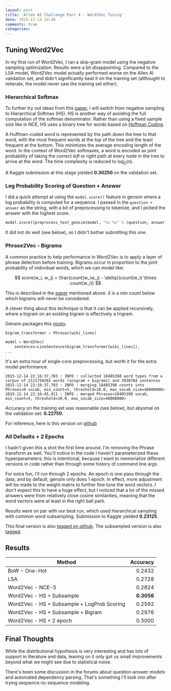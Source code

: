 ```yaml
---
layout: post
title: 'Allen AI Challenge Part 4 - Word2Vec Tuning'
date: 2015-12-14 19:48
comments: true
categories:
---
```


## Tuning Word2Vec

In my first run of Word2Vec, I ran a skip-gram model using the negative sampling optimization. Results were a bit disappointing. Compared to the LSA model, Word2Vec model actually performed worse on the Allen AI validation set, and didn't significantly beat it on the training set (althought to reiterate, the model never saw the training set either).

### Hierarchical Softmax

To further try out ideas from this [paper](http://arxiv.org/pdf/1310.4546.pdf), I will switch from negative sampling to Hierarchical Softmax (HS). HS is another way of avoiding the full computation of the softmax denominator. Rather than using a fixed sample size like in NCE, HS uses a binary tree for words based on [Huffman Coding](https://en.wikipedia.org/wiki/Huffman_coding).

A Huffman-coded word is represented by the path down the tree to that word, with the most frequent words at the top of the tree and the least frequent at the bottom. This minimizes the average encoding length of the word. In the context of Word2Vec softmaxes, a word is encoded as joint probability of taking the correct $left$ or $right$ path at every node in the tree to arrive at the word. The time complexity is reduced to $\log_2(n)$.

A Kaggle submission at this stage yielded **0.30250** on the validation set.

### Log Probability Scoring of Question + Answer

I did a quick attempt at using the `model.score()` feature in gensim where a log probability is computed for a sequence. I passed in the `question + answer` as the string, with a bit of preprocessing to tokenize, and I picked the answer with the highest score.

```python
model.score([preprocess_text_gensim(model, "%s %s" % (question, answer))])
```

It did not do well (see below), so I didn't bother submitting this one.

### Phrase2Vec - Bigrams

A common practice to help performance in Word2Vec is to apply a layer of phrase detection before training. Bigrams occur in proportion to the joint probability of individual words, which we can model like:

$$
score(w_i, w_j) = \frac{count(w_iw_j) - \delta}{count(w_i) \times count(w_i)}
$$

This is described in the [paper](http://arxiv.org/pdf/1310.4546.pdf) mentioned above. $\delta$ is a min count below which bigrams will never be considered.

A clever thing about this technique is that it can be applied recursively, where a bigram on an existing bigram is effectively a trigram.

Gensim packages this [nicely](https://radimrehurek.com/gensim/models/phrases.html#module-gensim.models.phrases).

```python
bigram_transformer = Phrases(wiki_lines)

model = Word2Vec(
    sentences=LineSentence(bigram_transformer[wiki_lines]),
...
```

It's an extra hour of single-core preprocessing, but worth it for the extra model performance.

```
2015-12-14 22:16:37,783 : INFO : collected 18485398 word types from a corpus of 2121750265 words (unigram + bigrams) and 3938764 sentences
2015-12-14 22:16:37,783 : INFO : merging 18485398 counts into Phrases<0 vocab, min_count=5, threshold=10.0, max_vocab_size=40000000>
2015-12-14 22:16:45,411 : INFO : merged Phrases<18485398 vocab, min_count=5, threshold=10.0, max_vocab_size=40000000>
```
Accuracy on the training set was reasonable (see below), but abysmal on the validation set: **0.22750**.

For reference, here is this version on [github](https://github.com/ZhangBanger/allen-ai-challenge/tree/word2vec-phrase)

### All Defaults + 2 Epochs

I hadn't given this a shot the first time around. I'm removing the Phrase transform as well. You'll notice in the code I haven't parameterized these hyperparameters; this is intentional, because I want to memorialize different versions in code rather than through some history of command line args.

For extra fun, I'll run through 2 epochs. An epoch is one pass through the data, and by default, gensim only does 1 epoch. In effect, more adjustment will be made to the weight matrix to further fine tune the word vectors. I don't expect this to have a huge effect, but I noticed that a lot of the missed answers were from relatively close cosine similarities, meaning that the word vectors were at least in the right ball park.

Results were on par with our best run, which used hierarchical sampling with common word subsampling. Submission to Kaggle yielded **0.23125**.

This final version is also [tagged on github](https://github.com/ZhangBanger/allen-ai-challenge/tree/word2vec-base). The subsampled version is also [tagged](ttps://github.com/ZhangBanger/allen-ai-challenge/tree/word2vec-hs-sub).

## Results

| Method | Accuracy |
|-------------|-----:|
| BoW - One-Hot    | 0.2432 |
| LSA       | 0.2728|
| Word2Vec - NCE-5    | 0.2824|
| Word2Vec - HS + Subsample | **0.3056** |
| Word2Vec - HS + Subsample + LogProb Scoring | 0.2592 |
| Word2Vec - HS + Subsample + Bigram | 0.2976 |
| Word2Vec - HS + 2 epoch | 0.3000 |


## Final Thoughts

While the distributional hypothesis is very interesting and has lots of support in literature and data, leaning on it only got us small improvements beyond what we might see due to statistical noise.

There's been some discussion in the forums about question-answer models and automated dependency parsing. That's something I'll look into after trying sequence-to-sequence modeling.
